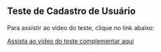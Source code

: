 ## Teste de Cadastro de Usuário

Para assistir ao vídeo do teste, clique no link abaixo:

[Assista ao vídeo do teste complementar aqui](https://drive.google.com/file/d/13zQtgqDdS52rc_anDwipfPc2ogRxATtt/view?usp=sharing)
